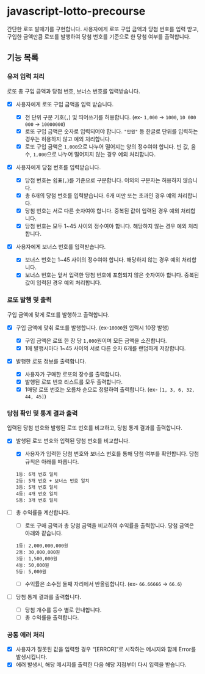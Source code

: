 # javascript-lotto-precourse

간단한 로또 발매기를 구현합니다.
사용자에게 로또 구입 금액과 당첨 번호를 입력 받고, 구입한 금액만큼 로또를 발행하여 당첨 번호를 기준으로 한 당첨 여부를 출력합니다.

## 기능 목록

### 유저 입력 처리

로또 총 구입 금액과 당첨 번호, 보너스 번호를 입력받습니다.

- [x] 사용자에게 로또 구입 금액을 입력 받습니다.

  - [x] 천 단위 구분 기호(`,`) 및 띄어쓰기를 허용합니다. (ex- `1,000` -> `1000`, `10 000 000` -> `10000000`)
  - [x] 로또 구입 금액은 숫자로 입력되어야 합니다. `"만원"` 등 한글로 단위를 입력하는 경우는 허용하지 않고 예외 처리합니다.
  - [x] 로또 구입 금액은 `1,000`으로 나누어 떨어지는 양의 정수여야 합니다. 빈 값, 음수, `1,000`으로 나누어 떨어지지 않는 경우 예외 처리합니다.

- [x] 사용자에게 당첨 번호를 입력받습니다.

  - [x] 당첨 번호는 쉼표(`,`)를 기준으로 구분합니다. 이외의 구분자는 허용하지 않습니다.
  - [x] 총 6개의 당첨 번호를 입력받습니다. 6개 미만 또는 초과인 경우 예외 처리합니다.
  - [x] 당첨 번호는 서로 다른 숫자여야 합니다. 중복된 값이 입력된 경우 예외 처리합니다.
  - [x] 당첨 번호는 모두 1~45 사이의 정수여야 합니다. 해당하지 않는 경우 예외 처리합니다.

- [x] 사용자에게 보너스 번호를 입력받습니다.

  - [x] 보너스 번호는 1~45 사이의 정수여야 합니다. 해당하지 않는 경우 예외 처리합니다.
  - [x] 보너스 번호는 앞서 입력한 당첨 번호에 포함되지 않은 숫자여야 합니다. 중복된 값이 입력된 경우 예외 처리합니다.

### 로또 발행 및 출력

구입 금액에 맞게 로또를 발행하고 출력합니다.

- [x] 구입 금액에 맞춰 로또를 발행합니다. (ex-`10000`원 입력시 10장 발행)

  - [x] 구입 금액은 로또 한 장 당 `1,000`원이며 모든 금액을 소진합니다.
  - [x] 1매 발행시마다 1~45 사이의 서로 다른 숫자 6개를 랜덤하게 저장합니다.

- [x] 발행한 로또 정보를 출력합니다.

  - [x] 사용자가 구매한 로또의 장수를 출력합니다.
  - [x] 발행된 로또 번호 리스트를 모두 출력합니다.
  - [x] 1매당 로또 번호는 오름차 순으로 정렬하여 출력합니다. (ex- `[1, 3, 6, 32, 44, 45]`)

### 당첨 확인 및 통계 결과 출력

입력된 당첨 번호와 발행된 로또 번호를 비교하고, 당첨 통계 결과를 출력합니다.

- [x] 발행된 로또 번호와 입력된 당첨 번호를 비교합니다.

  - [x] 사용자가 입력한 당첨 번호와 보너스 번호를 통해 당첨 여부를 확인합니다. 당첨 규칙은 아래를 따릅니다.

  ```
  1등: 6개 번호 일치
  2등: 5개 번호 + 보너스 번호 일치
  3등: 5개 번호 일치
  4등: 4개 번호 일치
  5등: 3개 번호 일치
  ```

- [ ] 총 수익률을 계산합니다.

  - [ ] 로또 구매 금액과 총 당첨 금액을 비교하여 수익률을 출력합니다. 당첨 금액은 아래와 같습니다.

  ```
  1등: 2,000,000,000원
  2등: 30,000,000원
  3등: 1,500,000원
  4등: 50,000원
  5등: 5,000원
  ```

  - [ ] 수익률은 소수점 둘째 자리에서 반올림합니다. (ex- `66.66666` -> `66.6`)

- [ ] 당첨 통계 결과를 출력합니다.

  - [ ] 당첨 개수를 등수 별로 안내합니다.
  - [ ] 총 수익률을 출력합니다.

### 공통 에러 처리

- [x] 사용자가 잘못된 값을 입력할 경우 “[ERROR]”로 시작하는 메시지와 함께 Error를 발생시킵니다.
- [x] 에러 발생시, 해당 메시지를 출력한 다음 해당 지점부터 다시 입력을 받습니다.
